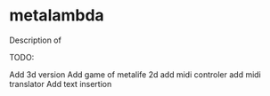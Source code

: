 # metalambda

Description of


TODO:

Add 3d version
Add game of metalife 2d
add midi controler
add midi translator 
Add text insertion
